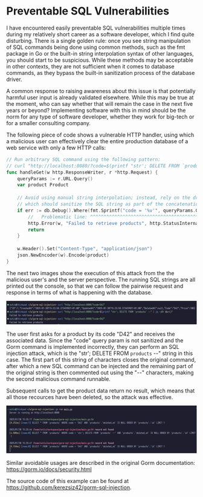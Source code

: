 # Preventable SQL Vulnerabilities

I have encountered easily preventable SQL vulnerabilities multiple times during my relatively short career as a software developer, which I find quite disturbing. There is a single golden rule: once you see string manipulation of SQL commands being done using common methods, such as the fmt package in Go or the built-in string interpolation syntax of other languages, you should start to be suspicious.
While these methods may be acceptable in other contexts, they are not sufficient when it comes to database commands, as they bypass the built-in sanitization process of the database driver.

A common response to raising awareness about this issue is that potentially harmful user input is already validated elsewhere. While this may be true at the moment, who can say whether that will remain the case in the next five years or beyond? Implementing software with this in mind should be the norm for any type of software developer, whether they work for big-tech or for a smaller consulting company.

The following piece of code shows a vulnerable HTTP handler, using which a malicious user can effectively clear the entire production database of a web service with only a few HTTP calls:

```go
// Run arbitrary SQL command using the following pattern:
// curl "http://localhost:8080/?code=$(printf "str'; DELETE FROM `products` --" | jq -sRr @uri)"
func handleGet(w http.ResponseWriter, r *http.Request) {
    queryParams := r.URL.Query()
    var product Product

    // Avoid using manual string interpolation; instead, rely on the driver's string interpolation,
    // which should sanitize the SQL string as part of the concatenation process.
    if err := db.Debug().Where(fmt.Sprintf("code = '%v'", queryParams.Get("code"))).First(&product).Error; err != nil {
        //   Problematic line: ^^^^^^^^^^^^^^^^^^^^^^^^^^^^^^^^^^^^^^^^^^^^^^^^^^^
        http.Error(w, "Failed to retrieve products", http.StatusInternalServerError)
        return
    }

    w.Header().Set("Content-Type", "application/json")
    json.NewEncoder(w).Encode(product)
}
```

The next two images show the execution of this attack from the the malicious user's and the server perspective. The running SQL strings are all printed out the console, so that we can follow the pairwise request and response in terms of what is happening with the database.

![Malicious User's Terminal](images/client_terminal.png "Malicious User's Terminal")

The user first asks for a product by its code "D42" and receives the associated data. Since the "code" query param is not sanitized and the Gorm command is implemented incorrectly, they can perform an SQL injection attack, which is the "str'; DELETE FROM `products` --" string in this case. The first part of this string of characters closes the original command, after which a new SQL command can be injected and the remaining part of the original string is then commented out using the "--" characters, making the second malicious command runnable.

Subsequent calls to get the product data return no result, which means that all those recources have been deleted, so the attack was effective.

![Server Terminal](images/server_terminal.png "Server Terminal")

Similar avoidable usages are described in the original Gorm documentation: <https://gorm.io/docs/security.html>

The source code of this example can be found at <https://github.com/kerezsiz42/gorm-sql-injection>.
